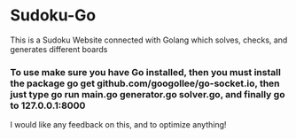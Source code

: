 # Sudoku-Go

This is a Sudoku Website connected with Golang which solves, checks, and generates different boards

### To use make sure you have Go installed, then you must install the package __go get github.com/googollee/go-socket.io__, then just type __go run main.go generator.go solver.go__, and finally go to __127.0.0.1:8000__

I would like any feedback on this, and to optimize anything!